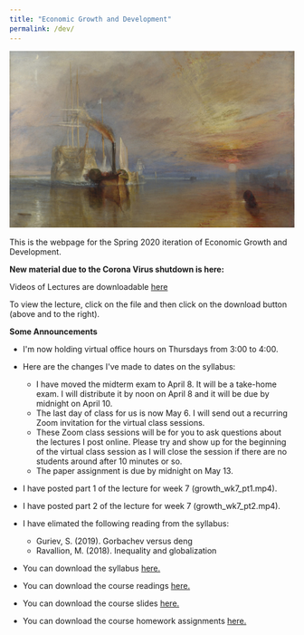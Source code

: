 ```yaml
---
title: "Economic Growth and Development"
permalink: /dev/
---
```


![fighting_temaraire](/assets/images/fighting_temaraire.png)

This is the webpage for the Spring 2020 iteration of Economic Growth and Development.

**New material due to the Corona Virus shutdown is here:**

Videos of Lectures are downloadable [here](https://github.com/noeldjohnson/Economic-Growth-and-Development-Lectures)

To view the lecture, click on the file and then click on the download button (above and to the right).

**Some Announcements**

* I'm now holding virtual office hours on Thursdays from 3:00 to 4:00.

* Here are the changes I've made to dates on the syllabus:
  * I have moved the midterm exam to April 8. It will be a take-home exam. I will distribute it by noon on April 8 and it will be due by midnight on April 10.
  * The last day of class for us is now May 6. I will send out a recurring Zoom invitation for the virtual class sessions.
  * These Zoom class sessions will be for you to ask questions about the lectures I post online. Please try and show up for the beginning of the virtual class session as I will close the session if there are no students around after 10 minutes or so.
  * The paper assignment is due by midnight on May 13.

* I have posted part 1 of the lecture for week 7 (growth_wk7_pt1.mp4).

* I have posted part 2 of the lecture for week 7 (growth_wk7_pt2.mp4).

* I have elimated the following reading from the syllabus:
  * Guriev, S. (2019). Gorbachev versus deng
  * Ravallion, M. (2018). Inequality and globalization

* You can download the syllabus [here.](https://www.dropbox.com/s/jeu28blcv0lluxr/Dev_Sp20.pdf?dl=0)

* You can download the course readings [here.](https://www.dropbox.com/sh/73o3rocgha8gjlx/AAA-6pUMNYVaWRAL1vohtjBMa?dl=0)

* You can download the course slides [here.](https://www.dropbox.com/sh/tbs0gdeni64dnny/AADu8bVeOHLvGjdWs_ng_oRCa?dl=0)

* You can download the course homework assignments [here.](https://www.dropbox.com/sh/27idjdrjg28y0d9/AABoXkXdlP7zPbF_HIguzFoga?dl=0)
